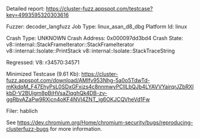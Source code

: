 Detailed report: https://cluster-fuzz.appspot.com/testcase?key=4993595320303616

Fuzzer: decoder_langfuzz
Job Type: linux_asan_d8_dbg
Platform Id: linux

Crash Type: UNKNOWN
Crash Address: 0x000097dd3bd4
Crash State:
  v8::internal::StackFrameIterator::StackFrameIterator
  v8::internal::Isolate::PrintStack
  v8::internal::Isolate::StackTraceString
  
Regressed: V8: r34570:34571

Minimized Testcase (9.61 Kb): https://cluster-fuzz.appspot.com/download/AMIfv953Nhg-5a0o5TdwTd-mKkdqM_F47EhyPsL0SDxGFxizs4c8nnmwyPCllLbQJb4LYAVVYairqrJZbRXlkbD-V2BUjgm8pBiHVsaZlqghQk4DB-zv-ggRbvAZaPw9RXjcn4oKF4NVl4ZNT_jg6OKJCQVheVd1Fw

Filer: hablich

See https://dev.chromium.org/Home/chromium-security/bugs/reproducing-clusterfuzz-bugs for more information.